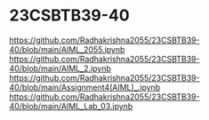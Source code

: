 # 23CSBTB39-40
https://github.com/Radhakrishna2055/23CSBTB39-40/blob/main/AIML_2055.ipynb
https://github.com/Radhakrishna2055/23CSBTB39-40/blob/main/AIML_2.ipynb
https://github.com/Radhakrishna2055/23CSBTB39-40/blob/main/Assignment4(AIML)_.ipynb
https://github.com/Radhakrishna2055/23CSBTB39-40/blob/main/AIML_Lab_03.ipynb
